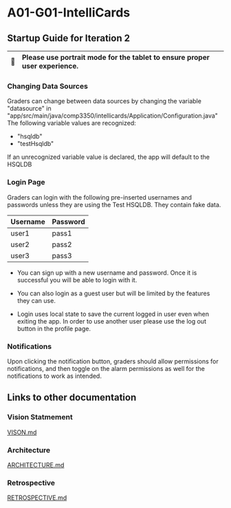 # A01-G01-IntelliCards

## Startup Guide for Iteration 2

| :memo:        | Please use portrait mode for the tablet to ensure proper user experience.       |
|---------------|:------------------------|

### Changing Data Sources

Graders can change between data sources by changing the variable "datasource" in "app/src/main/java/comp3350/intellicards/Application/Configuration.java"
The following variable values are recognized:
- "hsqldb"
- "testHsqldb"

If an unrecognized variable value is declared, the app will default to the HSQLDB

### Login Page

Graders can login with the following pre-inserted usernames and passwords unless they are using the Test HSQLDB. They contain fake data.

| Username | Password |
|----------|----------|
| user1    | pass1    |
| user2    | pass2    |
| user3    | pass3    |

- You can sign up with a new username and password. Once it is successful you will be able to login with it.

- You can also login as a guest user but will be limited by the features they can use.

- Login uses local state to save the current logged in user even when exiting the app. In order to use another user please use the log out button in the profile page.

### Notifications

Upon clicking the notification button, graders should allow permissions for notifications, and then toggle on the alarm permissions as well for the notifications to work as intended. 

## Links to other documentation

### Vision Statmement

[VISON.md](VISION.md)

### Architecture

[ARCHITECTURE.md](ARCHITECTURE.md)


### Retrospective

[RETROSPECTIVE.md](RETROSPECTIVE.md)

